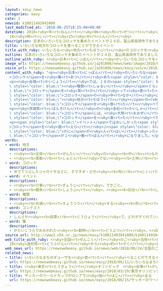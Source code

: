 ```yaml
---
layout: easy_news
categories: easy
cate: 2
newsid: k10011493841000
last_modified_at: '2018-06-25T18:25:00+09:00'
datetime: 2018<ruby>年<rt>ねん</rt></ruby>06<ruby>月<rt>がつ</rt></ruby>25<ruby>日<rt>にち</rt></ruby>
  18<ruby>時<rt>じ</rt></ruby>25<ruby>分<rt>ふん</rt></ruby>
description: 日本のいろいろなコロッケを集めたイベントが２４日、富山県高岡市でありました。
title: いろいろな地方のコロッケを食べることができるイベント
title_with_ruby: いろいろな<ruby>地方<rt>ちほう</rt></ruby>のコロッケを<ruby>食<rt>た</rt></ruby>べることができるイベント
outline: 日本のいろいろなコロッケを集めたイベントが２４日、富山県高岡市でありました。
outline_with_ruby: <ruby>日本<rt>にっぽん</rt></ruby>のいろいろなコロッケを<ruby>集<rt>あつ</rt></ruby>めたイベントが<ruby>２４日<rt>にじゅうよっか</rt></ruby>、<ruby>富山県<rt>とやまけん</rt></ruby><ruby>高岡市<rt>たかおかし</rt></ruby>でありました。
image_url: https://newswebeasy.github.io/ja201806/news/web/image/2018/06/24/K10011493841_1806250457_1806250459_01_03.jpg
voice_url: https://newswebeasy.github.io/ja201806/news/easy/voice/2018/06/25/k10011493841000.mp4
content_with_ruby: "<p><ruby>日本<rt>にっぽん</rt></ruby>のいろいろな<span style=\"color: blue;\"\
  >コロッケ</span>を<ruby>集<rt>あつ</rt></ruby>めた<span style=\"color: blue;\">イベント</span>が<ruby>２４日<rt>にじゅうよっか</rt></ruby>、<ruby>富山県<rt>とやまけん</rt></ruby><ruby>高岡市<rt>たかおかし</rt></ruby>でありました。</p>\n\
  <p><ruby>会場<rt>かいじょう</rt></ruby>では、１８の<span style=\"color: blue;\"><ruby>地方<rt>ちほう</rt></ruby></span>の１００<span\
  \ style=\"color: blue;\"><ruby>種類<rt>しゅるい</rt></ruby></span>ぐらいの<span style=\"color:\
  \ blue;\">コロッケ</span>を<ruby>買<rt>か</rt></ruby>って<ruby>食<rt>た</rt></ruby>べることができます。<span\
  \ style=\"color: blue;\">コロッケ</span>の<ruby>中<rt>なか</rt></ruby>に<ruby>入<rt>はい</rt></ruby>っている<ruby>物<rt>もの</rt></ruby>や<ruby>味<rt>あじ</rt></ruby>はみんな<ruby>違<rt>ちが</rt></ruby>っていて、その<span\
  \ style=\"color: blue;\"><ruby>地方<rt>ちほう</rt></ruby></span>の<ruby>有名<rt>ゆうめい</rt></ruby>な<ruby>食<rt>た</rt></ruby>べ<ruby>物<rt>もの</rt></ruby>などを<ruby>使<rt>つか</rt></ruby>っています。<ruby>会場<rt>かいじょう</rt></ruby>に<ruby>来<rt>き</rt></ruby>た<ruby>人<rt>ひと</rt></ruby>たちはいろいろな<span\
  \ style=\"color: blue;\">コロッケ</span>を<ruby>食<rt>た</rt></ruby>べて<ruby>楽<rt>たの</rt></ruby>しんでいました。</p>\n\
  <p><ruby>茨城県<rt>いばらきけん</rt></ruby>の<ruby>会社<rt>かいしゃ</rt></ruby>が<ruby>売<rt>う</rt></ruby>っているかにが<ruby>入<rt>はい</rt></ruby>った<span\
  \ style=\"color: blue;\">コロッケ</span>には、<ruby>大勢<rt>おおぜい</rt></ruby>の<ruby>人<rt>ひと</rt></ruby>が<ruby>並<rt>なら</rt></ruby>んでいました。８<ruby>歳<rt>さい</rt></ruby>の<ruby>男<rt>おとこ</rt></ruby>の<ruby>子<rt>こ</rt></ruby>は「おいしかったです。<ruby>会場<rt>かいじょう</rt></ruby>にある<ruby>全部<rt>ぜんぶ</rt></ruby>の<span\
  \ style=\"color: blue;\">コロッケ</span>を<ruby>食<rt>た</rt></ruby>べたいです」と<ruby>話<rt>はな</rt></ruby>していました。</p>\n\
  <p><span style=\"color: blue;\">イベント</span>ではおいしかった<span style=\"color: blue;\"\
  >コロッケ</span>を<ruby>選<rt>えら</rt></ruby>ぶ<span style=\"color: blue;\">コンテスト</span>もあって、<span\
  \ style=\"color: blue;\">かに</span>が<ruby>入<rt>はい</rt></ruby>った<span style=\"color:\
  \ blue;\">コロッケ</span>が１<ruby>番<rt>ばん</rt></ruby>になりました。</p>\n<p></p>\n<p></p>"
words:
- word: 地方
  descriptions:
  - <ruby><rb>全体</rb><rt>ぜんたい</rt></ruby>の<ruby><rb>中</rb><rt>なか</rt></ruby>で、ある<ruby><rb>区切</rb><rt>くぎ</rt></ruby>られた<ruby><rb>土地</rb><rt>とち</rt></ruby>。
  - <ruby><rb>首都</rb><rt>しゅと</rt></ruby>でない<ruby><rb>土地</rb><rt>とち</rt></ruby>。いなか。
- word: コロッケ
  descriptions:
  - ゆでてつぶしたジャガイモなどに、タマネギ・ひき<ruby><rb>肉</rb><rt>にく</rt></ruby>などを<ruby><rb>混</rb><rt>ま</rt></ruby>ぜ、パン<ruby><rb>粉</rb><rt>こ</rt></ruby>をつけて<ruby><rb>油</rb><rt>あぶら</rt></ruby>であげた<ruby><rb>食</rb><rt>た</rt></ruby>べ<ruby><rb>物</rb><rt>もの</rt></ruby>。
- word: イベント
  descriptions:
  - <ruby><rb>行事</rb><rt>ぎょうじ</rt></ruby>。できごと。
  - <ruby><rb>勝負</rb><rt>しょうぶ</rt></ruby>。<ruby><rb>試合</rb><rt>しあい</rt></ruby>。
- word: 種類
  descriptions:
  - <ruby><rb>共通</rb><rt>きょうつう</rt></ruby>する<ruby><rb>形</rb><rt>かたち</rt></ruby>や<ruby><rb>性質</rb><rt>せいしつ</rt></ruby>によって<ruby><rb>分</rb><rt>わ</rt></ruby>けたもの。
- word: コンテスト
  descriptions:
  - しんさや<ruby><rb>投票</rb><rt>とうひょう</rt></ruby>で、どれがすぐれているかを<ruby><rb>競</rb><rt>きそ</rt></ruby>う<ruby><rb>会</rb><rt>かい</rt></ruby>。コンクール。
- word: 蟹
  descriptions:
  - かたいこうらでおおわれた<ruby><rb>動物</rb><rt>どうぶつ</rt></ruby>。<ruby><rb>海</rb><rt>うみ</rt></ruby>にすむタカアシガニ・ケガニや、<ruby><rb>谷川</rb><rt>たにがわ</rt></ruby>にすむサワガニなどがいる。<ruby><rb>足</rb><rt>あし</rt></ruby>が１０<ruby><rb>本</rb><rt>ぽん</rt></ruby>あり、そのうちの２<ruby><rb>本</rb><rt>ほん</rt></ruby>がはさみになっている。
source_url: http://www3.nhk.or.jp/news/easy/k10011493841000/k10011493841000.html
web_title_with_ruby: <ruby>全国<rt>ぜんこく</rt></ruby>のご<ruby>当地<rt>とうち</rt></ruby><ruby>コロッケ<rt>ころっけ</rt></ruby>が<ruby>集合<rt>しゅうごう</rt></ruby>
  18<ruby>道府県<rt>どうふけん</rt></ruby>から<ruby>約<rt>やく</rt></ruby>100<ruby>種類<rt>しゅるい</rt></ruby>
web_news_url: https://newswebeasy.github.io/news/web/2018/06/24/全国のご当地コロッケが集合-18道府県から約100種類
related_news:
- title: いろいろなまちのギョーザを<ruby>食<rt>た</rt></ruby>べることができるイベント
  url: https://newswebeasy.github.io/news/easy/2018/06/11/いろいろなまちのギョーザを食べることができるイベント
- title: <ruby>東京<rt>とうきょう</rt></ruby>オリンピック　<ruby>会場<rt>かいじょう</rt></ruby>に<ruby>入<rt>はい</rt></ruby>るスタッフの<ruby>顔<rt>かお</rt></ruby>を<ruby>機械<rt>きかい</rt></ruby>がチェック
  url: https://newswebeasy.github.io/news/easy/2018/03/29/東京オリンピック-会場に入るスタッフの顔を機械がチェック
- title: サッカーのワールドカップがロシアで<ruby>始<rt>はじ</rt></ruby>まる
  url: https://newswebeasy.github.io/news/easy/2018/06/15/サッカーのワールドカップがロシアで始まる
...
```

